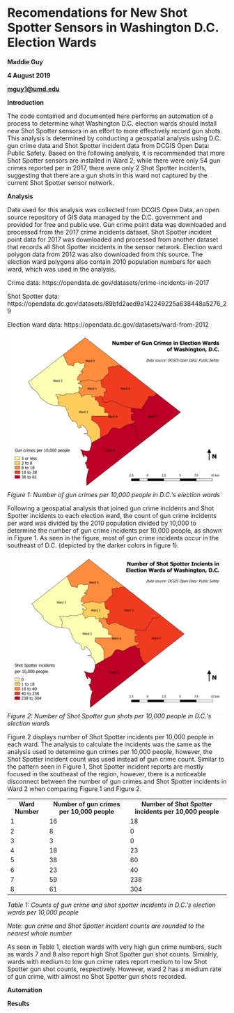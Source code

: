# Recomendations for New Shot Spotter Sensors in Washington D.C. Election Wards

<b>Maddie Guy</b>

<b>4 August 2019</b>

<b>mguy1@umd.edu</b>

<b>Introduction</b>

<p>The code contained and documented here performs an automation of a process to determine what Washington D.C. election wards should install new Shot Spotter sensors in an effort to more effectively record gun shots. This analysis is determined by conducting a geospatial analysis using D.C. gun crime data and Shot Spotter incident data from DCGIS Open Data: Public Safety. Based on the following analysis, it is recommended that more Shot Spotter sensors are installed in Ward 2; while there were only 54 gun crimes reported per in 2017, there were only 2 Shot Spotter incidents, suggesting that there are a gun shots in this ward not captured by the current Shot Spotter sensor network.</p>

<b>Analysis</b>

<p>Data used for this analysis was collected from DCGIS Open Data, an open source repository of GIS data managed by the D.C. government and provided for free and public use. Gun crime point data was downloaded and processed from the 2017 crime incidents dataset. Shot Spotter incident point data for 2017 was downloaded and processed from another dataset that records all Shot Spotter incidents in the sensor network. Election ward polygon data from 2012 was also downloaded from this source. The election ward polygons also contain 2010 population numbers for each ward, which was used in the analysis.</p>

<p>Crime data: https://opendata.dc.gov/datasets/crime-incidents-in-2017</p>

<p>Shot Spotter data: https://opendata.dc.gov/datasets/89bfd2aed9a142249225a638448a5276_29</p>

<p>Election ward data: https://opendata.dc.gov/datasets/ward-from-2012</p>

![crime_per](crime_per.jpeg)
<i>Figure 1: Number of gun crimes per 10,000 people in D.C.'s election wards</i>

<p>Following a geospatial analysis that joined gun crime incidents and Shot Spotter incidents to each election ward, the count of gun crime incidents per ward was divided by the 2010 population divided by 10,000 to determine the number of gun crime incidents per 10,000 people, as shown in Figure 1. As seen in the figure, most of gun crime incidents occur in the southeast of D.C. (depicted by the darker colors in figure 1).</p>

![ss_per](ss_per.jpeg)
<i>Figure 2: Number of Shot Spotter gun shots per 10,000 people in D.C.'s election wards</i>
<p>Figure 2 displays number of Shot Spotter incidents per 10,000 people in each ward. The analysis to calculate the incidents was the same as the analysis used to determine gun crimes per 10,000 people, however, the Shot Spotter incident count was used instead of gun crime count. Similar to the pattern seen in Figure 1, Shot Spotter incident reports are mostly focused in the southeast of the region, however, there is a noticeable disconnect between the number of gun crimes and Shot Spotter incidents in Ward 2 when comparing Figure 1 and Figure 2.</p>

<table>
  <tr>
    <th>Ward Number</th>
    <th>Number of gun crimes per 10,000 people</th> 
    <th>Number of Shot Spotter incidents per 10,000 people</th>
  </tr>
  <tr>
    <td>1</td>
    <td>16</td> 
    <td>18</td>
  </tr>
  <tr>
    <td>2</td>
    <td>8</td> 
    <td>0</td>
  </tr>
  <tr>
    <td>3</td>
    <td>3</td> 
    <td>0</td>
  </tr>
  <tr>
    <td>4</td>
    <td>18</td> 
    <td>23</td>
  </tr>
  <tr>
    <td>5</td>
    <td>38</td> 
    <td>60</td>
  </tr>
  <tr>
    <td>6</td>
    <td>23</td> 
    <td>40</td>
  </tr>
  <tr>
    <td>7</td>
    <td>59</td> 
    <td>238</td>
  </tr>
  <tr>
    <td>8</td>
    <td>61</td> 
    <td>304</td>
  </tr>
</table>
<i>Table 1: Counts of gun crime and shot spotter incidents in D.C.'s election wards per 10,000 people</i>

<i>Note: gun crime and Shot Spotter incident counts are rounded to the nearest whole number</i>

<p>As seen in Table 1, election wards with very high gun crime numbers, such as wards 7 and 8 also report high Shot Spotter gun shot counts. Simialrly, wards with medium to low gun crime rates report medium to low Shot Spotter gun shot counts, respectively. However, ward 2 has a medium rate of gun crime, with almost no Shot Spotter gun shots recorded.</p>

<b>Automation</b>

<b>Results</b>
